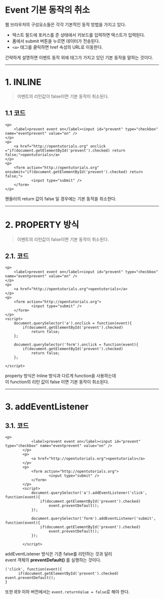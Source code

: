 Event 기본 동작의 취소
=======================
웹 브라우저의 구성요소들은 각각 기본적인 동작 방법을 가지고 있다.
 * 텍스트 필드에 포커스를 준 상태에서 키보드를 입력하면 텍스트가 입력된다.
 * 폼에서 submit 버튼을 누르면 데이터가 전송된다.
 * ```<a>``` 태그를 클릭하면 href 속성의 URL로 이동한다.  
   
간략하게 설명하면 이벤트 동작 외에
태그가 가지고 있던 기본 동작을 말하는 것이다.

***
# 1. INLINE 
> 이벤트의 리턴값이 false이면 기본 동작이 취소된다.
## 1.1 코드
```
<p>
    <label>prevent event on</label><input id="prevent" type="checkbox" name="eventprevent" value="on" />
</p>
<p>
    <a href="http://opentutorials.org" onclick ="if(document.getElementById('prevent').checked) return false;">opentutorials</a>
</p>
<p>
    <form action="http://opentutorials.org" onsubmit="if(document.getElementById('prevent').checked) return false;">
            <input type="submit" />
    </form>
</p>
```
핸들러의 return 값이 false 일 경우에는 기본 동작을 취소한다.

***
# 2. PROPERTY 방식
> 이벤트의 리턴값이 false이면 기본 동작이 취소된다.
## 2.1. 코드
```
<p>
    <label>prevent event on</label><input id="prevent" type="checkbox" name="eventprevent" value="on" />
</p>
<p>
    <a href="http://opentutorials.org">opentutorials</a>
</p>
<p>
    <form action="http://opentutorials.org">
            <input type="submit" />
    </form>
</p>
<script>
    document.querySelector('a').onclick = function(event){
        if(document.getElementById('prevent').checked)
            return false;
    };
     
    document.querySelector('form').onclick = function(event){
        if(document.getElementById('prevent').checked)
            return false;
    };
 
</script>
```
property 방식은 Inline 방식과 다르게 function을 사용하는데  
이 function의 리턴 값이 false 이면 기본 동작이 취소된다. 

***
# 3. addEventListener
## 3.1. 코드
```
<p>
            <label>prevent event on</label><input id="prevent" type="checkbox" name="eventprevent" value="on" />
        </p>
        <p>
            <a href="http://opentutorials.org">opentutorials</a>
        </p>
        <p>
            <form action="http://opentutorials.org">
                    <input type="submit" />
            </form>
        </p>
        <script>
            document.querySelector('a').addEventListener('click', function(event){
                if(document.getElementById('prevent').checked)
                    event.preventDefault();
            });
             
            document.querySelector('form').addEventListener('submit', function(event){
                if(document.getElementById('prevent').checked)
                    event.preventDefault();
            });
 
        </script>
```
addEventListener 방식은 기존 false를 리턴하는 것과 달리  
event 객체의 **preventDefault()** 를 실행하는 것이다.
```
('click', function(event){
      if(document.getElementById('prevent').checked) event.preventDefault();
}
```            
또한 IE9 이하 버전에서는 ```event.returnValue = false```로 해야 한다. 
